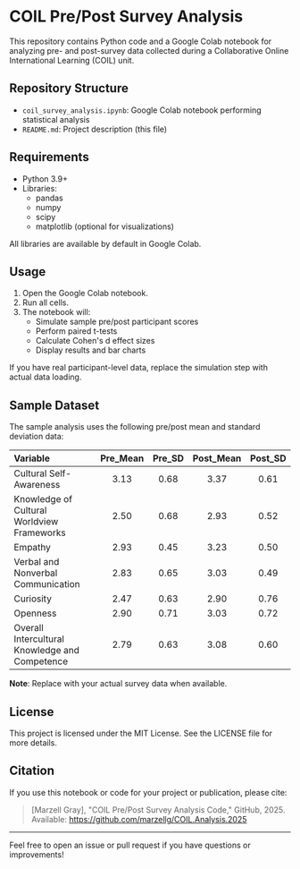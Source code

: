 # COIL Pre/Post Survey Analysis

This repository contains Python code and a Google Colab notebook for analyzing pre- and post-survey data collected during a Collaborative Online International Learning (COIL) unit.

## Repository Structure

- `coil_survey_analysis.ipynb`: Google Colab notebook performing statistical analysis
- `README.md`: Project description (this file)

## Requirements

- Python 3.9+
- Libraries:
  - pandas
  - numpy
  - scipy
  - matplotlib (optional for visualizations)

All libraries are available by default in Google Colab.

## Usage

1. Open the Google Colab notebook.
2. Run all cells.
3. The notebook will:
   - Simulate sample pre/post participant scores
   - Perform paired t-tests
   - Calculate Cohen's d effect sizes
   - Display results and bar charts

If you have real participant-level data, replace the simulation step with actual data loading.

## Sample Dataset

The sample analysis uses the following pre/post mean and standard deviation data:

| Variable | Pre_Mean | Pre_SD | Post_Mean | Post_SD |
|:---------|:--------:|:------:|:---------:|:-------:|
| Cultural Self-Awareness | 3.13 | 0.68 | 3.37 | 0.61 |
| Knowledge of Cultural Worldview Frameworks | 2.50 | 0.68 | 2.93 | 0.52 |
| Empathy | 2.93 | 0.45 | 3.23 | 0.50 |
| Verbal and Nonverbal Communication | 2.83 | 0.65 | 3.03 | 0.49 |
| Curiosity | 2.47 | 0.63 | 2.90 | 0.76 |
| Openness | 2.90 | 0.71 | 3.03 | 0.72 |
| Overall Intercultural Knowledge and Competence | 2.79 | 0.63 | 3.08 | 0.60 |

**Note**: Replace with your actual survey data when available.

## License

This project is licensed under the MIT License. See the LICENSE file for more details.

## Citation

If you use this notebook or code for your project or publication, please cite:

> [Marzell Gray], \"COIL Pre/Post Survey Analysis Code,\" GitHub, 2025. Available: https://github.com/marzellg/COIL.Analysis.2025

---

Feel free to open an issue or pull request if you have questions or improvements!
